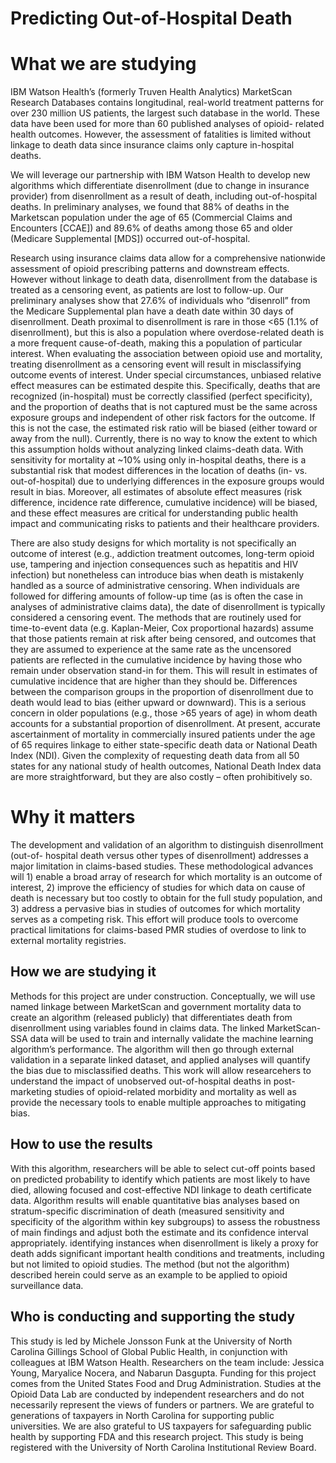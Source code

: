 # Predicting Out-of-Hospital Death

# What we are studying
IBM Watson Health’s (formerly Truven Health Analytics) MarketScan Research Databases contains longitudinal, real-world treatment patterns for over 230 million US patients, the largest such database in the world. These data have been used for more than 60 published analyses of opioid- related health outcomes. However, the assessment of fatalities is limited without linkage to death data since insurance claims only capture in-hospital deaths.

We will leverage our partnership with IBM Watson Health to develop new algorithms which differentiate disenrollment (due to change in insurance provider) from disenrollment as a result of death, including out-of-hospital deaths. In preliminary analyses, we found that 88% of deaths in the Marketscan population under the age of 65 (Commercial Claims and Encounters [CCAE]) and 89.6% of deaths among those 65 and older (Medicare Supplemental [MDS]) occurred out-of-hospital.

Research using insurance claims data allow for a comprehensive nationwide assessment of opioid prescribing patterns and downstream effects. However without linkage to death data, disenrollment from the database is treated as a censoring event, as patients are lost to follow-up. Our preliminary analyses show that 27.6% of individuals who “disenroll” from the Medicare Supplemental plan have a death date within 30 days of disenrollment. Death proximal to disenrollment is rare in those <65 (1.1% of disenrollment), but this is also a population where overdose-related death is a more frequent cause-of-death, making this a population of particular interest. When evaluating the association between opioid use and mortality, treating disenrollment as a censoring event will result in misclassifying outcome events of interest. Under special circumstances, unbiased relative effect measures can be estimated despite this. Specifically, deaths that are recognized (in-hospital) must be correctly classified (perfect specificity), and the proportion of deaths that is not captured must be the same across exposure groups and independent of other risk factors for the outcome. If this is not the case, the estimated risk ratio will be biased (either toward or away from the null). Currently, there is no way to know the extent to which this assumption holds without analyzing linked claims-death data. With sensitivity for mortality at ~10% using only in-hospital deaths, there is a substantial risk that modest differences in the location of deaths (in- vs. out-of-hospital) due to underlying differences in the exposure groups would result in bias. Moreover, all estimates of absolute effect measures (risk difference, incidence rate difference, cumulative incidence) will be biased, and these effect measures are critical for understanding public health impact and communicating risks to patients and their healthcare providers.

There are also study designs for which mortality is not specifically an outcome of interest (e.g., addiction treatment outcomes, long-term opioid use, tampering and injection consequences such as hepatitis and HIV infection) but nonetheless can introduce bias when death is mistakenly handled as a source of administrative censoring. When individuals are followed for differing amounts of follow-up time (as is often the case in analyses of administrative claims data), the date of disenrollment is typically considered a censoring event. The methods that are routinely used for time-to-event data (e.g. Kaplan-Meier, Cox proportional hazards) assume that those patients remain at risk after being censored, and outcomes that they are assumed to experience at the same rate as the uncensored patients are reflected in the cumulative incidence by having those who remain under observation stand-in for them. This will result in estimates of cumulative incidence that are higher than they should be. Differences between the comparison groups in the proportion of disenrollment due to death would lead to bias (either upward or downward). This is a serious concern in older populations (e.g., those >65 years of age) in whom death accounts for a substantial proportion of disenrollment. At present, accurate ascertainment of mortality in commercially insured patients under the age of 65 requires linkage to either state-specific death data or National Death Index (NDI). Given the complexity of requesting death data from all 50 states for any national study of health outcomes, National Death Index data are more straightforward, but they are also costly – often prohibitively so. 

# Why it matters
The development and validation of an algorithm to distinguish disenrollment (out-of- hospital death versus other types of disenrollment) addresses a major limitation in claims-based studies. These methodological advances will 1) enable a broad array of research for which mortality is an outcome of interest, 2) improve the efficiency of studies for which data on cause of death is necessary but too costly to obtain for the full study population, and 3) address a pervasive bias in studies of outcomes for which mortality serves as a competing risk. This effort will produce tools to overcome practical limitations for claims-based PMR studies of overdose to link to external mortality registries.

## How we are studying it 
Methods for this project are under construction. Conceptually, we will use named linkage between MarketScan and government mortality data to create an algorithm (released publicly) that differentiates death from disenrollment using variables found in claims data. The linked MarketScan-SSA data will be used to train and internally validate the machine learning algorithm’s performance. The algorithm will then go through external validation in a separate linked dataset, and applied analyses will quantify the bias due to misclassified deaths. This work will allow researcehers to understand the impact of unobserved out-of-hospital deaths in post-marketing studies of opioid-related morbidity and mortality as well as provide the necessary tools to enable multiple approaches to mitigating bias.

## How to use the results
With this algorithm, researchers will be able to select cut-off points based on predicted probability to identify which patients are most likely to have died, allowing focused and cost-effective NDI linkage to death certificate data. Algorithm results will enable quantitative bias analyses based on stratum-specific discrimination of death (measured sensitivity and specificity of the algorithm within key subgroups) to assess the robustness of main findings and adjust both the estimate and its confidence interval appropriately. identifying instances when disenrollment is likely a proxy for death adds significant important health conditions and treatments, including but not limited to opioid studies. The method (but not the algorithm) described herein could serve as an example to be applied to opioid surveillance data. 

## Who is conducting and supporting  the study
This study is led by Michele Jonsson Funk at the University of North Carolina Gillings School of Global Public Health, in conjunction with colleagues at IBM Watson Health. Researchers on the team include: Jessica Young, Maryalice Nocera, and Nabarun Dasgupta. Funding for this project comes from the United States Food and Drug Administration. Studies at the Opioid Data Lab are conducted by independent researchers and do not necessarily represent the views of funders or partners. We are grateful to generations of taxpayers in North Carolina for supporting public universities. We are also grateful to US taxpayers for safeguarding public health by supporting FDA and this research project. This study is being registered with the University of North Carolina Institutional Review Board. 
